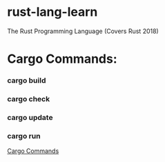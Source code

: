 # rust-lang-learn
The Rust Programming Language (Covers Rust 2018)

# Cargo Commands:
### cargo build
### cargo check
### cargo update
### cargo run

[Cargo Commands](https://doc.rust-lang.org/cargo/commands/index.html)

